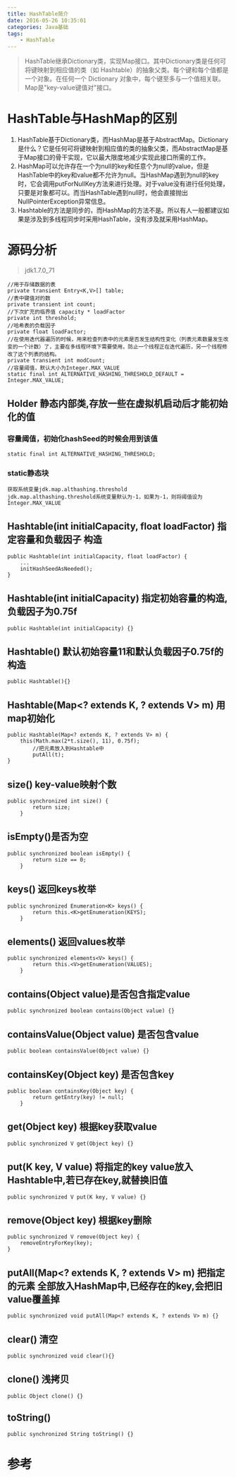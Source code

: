 ```yaml
---
title: HashTable简介
date: 2016-05-26 10:35:01
categories: Java基础
tags:
	- HashTable
---
```


> HashTable继承Dictionary类，实现Map接口。其中Dictionary类是任何可将键映射到相应值的类（如 Hashtable）的抽象父类。每个键和每个值都是一个对象。在任何一个 Dictionary 对象中，每个键至多与一个值相关联。Map是"key-value键值对"接口。


<!-- more -->

# HashTable与HashMap的区别
1. HashTable基于Dictionary类，而HashMap是基于AbstractMap。Dictionary是什么？它是任何可将键映射到相应值的类的抽象父类，而AbstractMap是基于Map接口的骨干实现，它以最大限度地减少实现此接口所需的工作。
2. HashMap可以允许存在一个为null的key和任意个为null的value，但是HashTable中的key和value都不允许为null。当HashMap遇到为null的key时，它会调用putForNullKey方法来进行处理。对于value没有进行任何处理，只要是对象都可以。而当HashTable遇到null时，他会直接抛出NullPointerException异常信息。
3. Hashtable的方法是同步的，而HashMap的方法不是。所以有人一般都建议如果是涉及到多线程同步时采用HashTable，没有涉及就采用HashMap。

# 源码分析
>jdk1.7.0_71

```
//用于存储数据的表
private transient Entry<K,V>[] table;
//表中键值对的数
private transient int count;
//下次扩充的临界值 capacity * loadFactor
private int threshold;
//哈希表的负载因子
private float loadFactor;
//在使用迭代器遍历的时候，用来检查列表中的元素是否发生结构性变化（列表元素数量发生改变的一个计数）了，主要在多线程环境下需要使用，防止一个线程正在迭代遍历，另一个线程修改了这个列表的结构。
private transient int modCount;
//容量阈值，默认大小为Integer.MAX_VALUE
static final int ALTERNATIVE_HASHING_THRESHOLD_DEFAULT = Integer.MAX_VALUE;

```

## Holder 静态内部类,存放一些在虚拟机启动后才能初始化的值

### 容量阈值，初始化hashSeed的时候会用到该值 

```
static final int ALTERNATIVE_HASHING_THRESHOLD;
```

### static静态块
```
获取系统变量jdk.map.althashing.threshold
jdk.map.althashing.threshold系统变量默认为-1，如果为-1，则将阈值设为Integer.MAX_VALUE
```

## Hashtable(int initialCapacity, float loadFactor) 指定容量和负载因子 构造
```
public Hashtable(int initialCapacity, float loadFactor) {
	...
	initHashSeedAsNeeded();
}
```

## Hashtable(int initialCapacity) 指定初始容量的构造,负载因子为0.75f
```
public Hashtable(int initialCapacity) {}
```

## Hashtable() 默认初始容量11和默认负载因子0.75f的构造
```
public Hashtable(){}
```

## Hashtable(Map<? extends K, ? extends V> m) 用map初始化
```
public Hashtable(Map<? extends K, ? extends V> m) {
	this(Math.max(2*t.size(), 11), 0.75f);
		//把元素放入到Hashtable中
        putAll(t);
}
```

## size() key-value映射个数
```
public synchronized int size() {
        return size;
    }
```

## isEmpty()是否为空
```
public synchronized boolean isEmpty() {
        return size == 0;
    }
```

## keys() 返回keys枚举
```
public synchronized Enumeration<K> keys() {
        return this.<K>getEnumeration(KEYS);
    }
```

## elements() 返回values枚举
```
public synchronized elements<V> keys() {
        return this.<V>getEnumeration(VALUES);
    }
```

## contains(Object value)是否包含指定value
```
public synchronized boolean contains(Object value) {}
```

## containsValue(Object value) 是否包含value
```
public boolean containsValue(Object value) {}
```

## containsKey(Object key) 是否包含key
```
public boolean containsKey(Object key) {
        return getEntry(key) != null;
    }
```

## get(Object key) 根据key获取value
```
public synchronized V get(Object key) {}
``` 

## put(K key, V value) 将指定的key value放入Hashtable中,若已存在key,就替换旧值
```
public synchronized V put(K key, V value) {}
``` 

## remove(Object key) 根据key删除
```
public synchronized V remove(Object key) {
	removeEntryForKey(key);
}
```

## putAll(Map<? extends K, ? extends V> m) 把指定的元素 全部放入HashMap中,已经存在的key,会把旧value覆盖掉
```
public synchronized void putAll(Map<? extends K, ? extends V> m) {}
```

## clear() 清空
```
public synchronized void clear(){}
```

## clone() 浅拷贝
```
public Object clone() {}
```

## toString()
```
public synchronized String toString() {}
```



# 参考